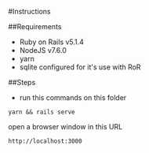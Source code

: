 #Instructions

##Requirements

- Ruby on Rails v5.1.4
- NodeJS v7.6.0
- yarn
- sqlite configured for it's use with RoR

##Steps

- run this commands on this folder

````
yarn && rails serve
````

open a browser window in this URL

````
http://localhost:3000
````